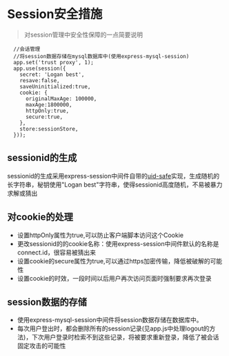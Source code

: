 # Session安全措施

> 对session管理中安全性保障的一点简要说明

```
  //会话管理
  //将session数据存储在mysql数据库中(使用express-mysql-session)
  app.set('trust proxy', 1);
  app.use(session({
    secret: 'Logan best',
    resave:false,
    saveUninitialized:true,
    cookie: {
      originalMaxAge: 100000,
      maxAge:1800000,
      httpOnly:true,
      secure:true,
    },
    store:sessionStore,
  }));
   ```
## sessionid的生成
sessionid的生成采用express-session中间件自带的[uid-safe](https://www.npmjs.com/package/uid-safe)实现，生成随机的长字符串，秘钥使用"Logan
 best"字符串，使得sessionid高度随机，不易被暴力求解或猜出
 
## 对cookie的处理
* 设置httpOnly属性为true,可以防止客户端脚本访问这个Cookie
* 更改sessionid的的cookie名称：使用express-session中间件默认的名称是connect.id，很容易被猜出来 
* 设置cookie的secure属性为true,可以通过https加密传输，降低被破解的可能性
* 设置cookie的时效，一段时间以后用户再次访问页面时强制要求再次登录

## session数据的存储
* 使用express-mysql-session中间件将session数据存储在数据库中。
* 每次用户登出时，都会删除所有的session记录(见app.js中处理logout的方法)，下次用户登录时检索不到这些记录，将被要求重新登录，降低了被会话固定攻击的可能性
 
